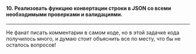 <h4>10. Реализовать функцию конвертации строки в JSON со всеми необходимыми проверками и валидациями.</h4>

---

Не фанат писать комментарии в самом коде, но в этой задачке кода получилось много, и думаю стоит объяснить все по месту, что бы не осталось вопросов!
